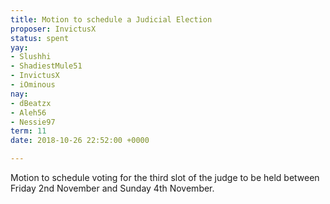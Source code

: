 ```yaml
---
title: Motion to schedule a Judicial Election
proposer: InvictusX
status: spent
yay:
- Slushhi
- ShadiestMule51
- InvictusX
- iOminous
nay:
- dBeatzx
- Aleh56
- Nessie97
term: 11
date: 2018-10-26 22:52:00 +0000

---
```

Motion to schedule voting for the third slot of the judge to be held between Friday 2nd November and Sunday 4th November.